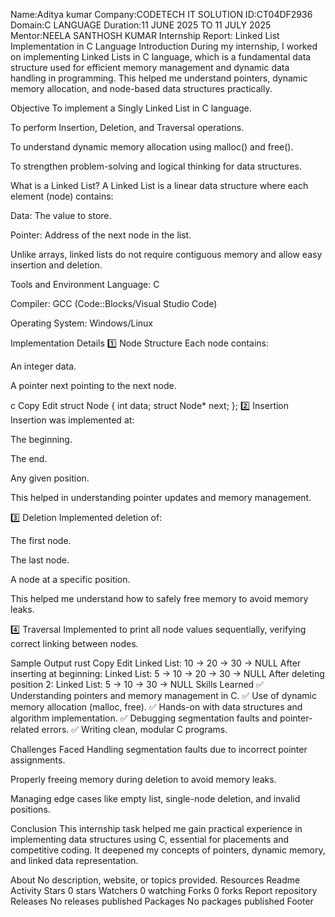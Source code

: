 Name:Aditya kumar Company:CODETECH IT SOLUTION ID:CT04DF2936 Domain:C LANGUAGE Duration:11 JUNE 2025 TO 11 JULY 2025 Mentor:NEELA SANTHOSH KUMAR Internship Report: Linked List Implementation in C Language Introduction During my internship, I worked on implementing Linked Lists in C language, which is a fundamental data structure used for efficient memory management and dynamic data handling in programming. This helped me understand pointers, dynamic memory allocation, and node-based data structures practically.

Objective To implement a Singly Linked List in C language.

To perform Insertion, Deletion, and Traversal operations.

To understand dynamic memory allocation using malloc() and free().

To strengthen problem-solving and logical thinking for data structures.

What is a Linked List? A Linked List is a linear data structure where each element (node) contains:

Data: The value to store.

Pointer: Address of the next node in the list.

Unlike arrays, linked lists do not require contiguous memory and allow easy insertion and deletion.

Tools and Environment Language: C

Compiler: GCC (Code::Blocks/Visual Studio Code)

Operating System: Windows/Linux

Implementation Details 1️⃣ Node Structure Each node contains:

An integer data.

A pointer next pointing to the next node.

c Copy Edit struct Node { int data; struct Node* next; }; 2️⃣ Insertion Insertion was implemented at:

The beginning.

The end.

Any given position.

This helped in understanding pointer updates and memory management.

3️⃣ Deletion Implemented deletion of:

The first node.

The last node.

A node at a specific position.

This helped me understand how to safely free memory to avoid memory leaks.

4️⃣ Traversal Implemented to print all node values sequentially, verifying correct linking between nodes.

Sample Output rust Copy Edit Linked List: 10 -> 20 -> 30 -> NULL After inserting at beginning: Linked List: 5 -> 10 -> 20 -> 30 -> NULL After deleting position 2: Linked List: 5 -> 10 -> 30 -> NULL Skills Learned ✅ Understanding pointers and memory management in C. ✅ Use of dynamic memory allocation (malloc, free). ✅ Hands-on with data structures and algorithm implementation. ✅ Debugging segmentation faults and pointer-related errors. ✅ Writing clean, modular C programs.

Challenges Faced Handling segmentation faults due to incorrect pointer assignments.

Properly freeing memory during deletion to avoid memory leaks.

Managing edge cases like empty list, single-node deletion, and invalid positions.

Conclusion This internship task helped me gain practical experience in implementing data structures using C, essential for placements and competitive coding. It deepened my concepts of pointers, dynamic memory, and linked data representation.

About
No description, website, or topics provided.
Resources
 Readme
 Activity
Stars
 0 stars
Watchers
 0 watching
Forks
 0 forks
Report repository
Releases
No releases published
Packages
No packages published
Footer
